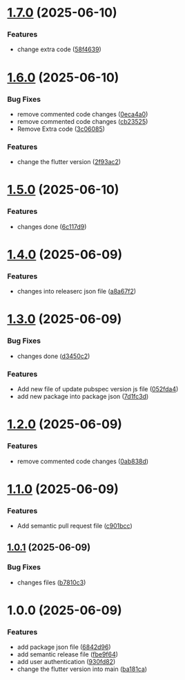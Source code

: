# [1.7.0](https://github.com/Devangi4121/newVersioning/compare/v1.6.0...v1.7.0) (2025-06-10)


### Features

* change extra code ([58f4639](https://github.com/Devangi4121/newVersioning/commit/58f463928a6747d6a8cb01e4e6227f2b2a567005))

# [1.6.0](https://github.com/Devangi4121/newVersioning/compare/v1.5.0...v1.6.0) (2025-06-10)


### Bug Fixes

* remove commented code changes ([0eca4a0](https://github.com/Devangi4121/newVersioning/commit/0eca4a0c52b8248669926d1364e3bcf068c6dbfb))
* remove commented code changes ([cb23525](https://github.com/Devangi4121/newVersioning/commit/cb2352537a617fed1ed2141051dd2d33cd0f0805))
* Remove Extra code ([3c06085](https://github.com/Devangi4121/newVersioning/commit/3c060858c6d7528b076ab0f8dc392c8457b6c179))


### Features

* change the flutter version ([2f93ac2](https://github.com/Devangi4121/newVersioning/commit/2f93ac238d636ae2d337a0e5176ee34fdd81cbd9))

# [1.5.0](https://github.com/Devangi4121/newVersioning/compare/v1.4.0...v1.5.0) (2025-06-10)


### Features

* changes done ([6c117d9](https://github.com/Devangi4121/newVersioning/commit/6c117d9489fbf8b6ab7a810952ae1e1259696264))

# [1.4.0](https://github.com/Devangi4121/newVersioning/compare/v1.3.0...v1.4.0) (2025-06-09)


### Features

* changes into releaserc json file ([a8a67f2](https://github.com/Devangi4121/newVersioning/commit/a8a67f27d9961f76fa668b727f865599dd3a24e8))

# [1.3.0](https://github.com/Devangi4121/newVersioning/compare/v1.2.0...v1.3.0) (2025-06-09)


### Bug Fixes

* changes done ([d3450c2](https://github.com/Devangi4121/newVersioning/commit/d3450c2227aa54cf900dc52b2d0a91d8760e03e4))


### Features

* Add new file of update pubspec version js file ([052fda4](https://github.com/Devangi4121/newVersioning/commit/052fda4a67578a14374270b291afb549997c06f9))
* add new package into package json ([7d1fc3d](https://github.com/Devangi4121/newVersioning/commit/7d1fc3d5e464d29c3f61bfaae1b59e4bb8cd9149))

# [1.2.0](https://github.com/Devangi4121/newVersioning/compare/v1.1.0...v1.2.0) (2025-06-09)


### Features

* remove commented code changes ([0ab838d](https://github.com/Devangi4121/newVersioning/commit/0ab838d969dcb1b819960d975d67ada101a68a8f))

# [1.1.0](https://github.com/Devangi4121/newVersioning/compare/v1.0.1...v1.1.0) (2025-06-09)


### Features

* Add semantic pull request file ([c901bcc](https://github.com/Devangi4121/newVersioning/commit/c901bcce4d6ffb6ee5015678c87349223d05f867))

## [1.0.1](https://github.com/Devangi4121/newVersioning/compare/v1.0.0...v1.0.1) (2025-06-09)


### Bug Fixes

* changes files ([b7810c3](https://github.com/Devangi4121/newVersioning/commit/b7810c3fb3cf949267197beec3e6ca871f229484))

# 1.0.0 (2025-06-09)


### Features

* add package json file ([6842d96](https://github.com/Devangi4121/newVersioning/commit/6842d96d5206f6d14742cbd7832a1add3054abfa))
* add semantic release file ([fbe9f64](https://github.com/Devangi4121/newVersioning/commit/fbe9f64379f739452adf63d6d2d95275f2dfe035))
* add user authentication ([930fd82](https://github.com/Devangi4121/newVersioning/commit/930fd82027398a757f3dec986dde314282ef5dbd))
* change the flutter version into main ([ba181ca](https://github.com/Devangi4121/newVersioning/commit/ba181cae244038046f5d583186ab6a3c922e787b))
